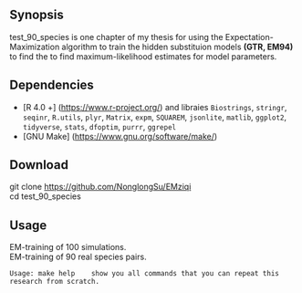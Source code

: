 ## Synopsis
test_90_species is one chapter of my thesis for using the Expectation-Maximization algorithm to train the hidden substituion models **(GTR, EM94)**
to find the to find maximum-likelihood estimates for model parameters.  

## Dependencies
* [R 4.0 +]  (https://www.r-project.org/) and libraies `Biostrings`, `stringr`, `seqinr`, `R.utils`, `plyr`, `Matrix`, `expm`, `SQUAREM`, `jsonlite`, `matlib`, `ggplot2`, `tidyverse`, `stats`, `dfoptim`, `purrr`, `ggrepel`
* [GNU Make] (https://www.gnu.org/software/make/)

## Download
git clone https://github.com/NonglongSu/EMziqi  
cd test_90_species          

## Usage  
EM-training of 100 simulations.  
EM-training of 90 real species pairs.  

```
Usage: make help    show you all commands that you can repeat this research from scratch.

```
